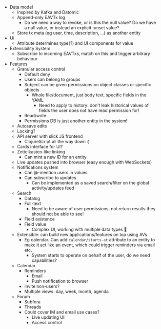 * Data model
  * Inspired by Kafka and Datomic
  * Append-only EAVTx log
    * Do we need a way to revoke, or is this the null value? Do we have a null value, or instead an explicit :unset value?
  * Store tx meta (eg user, time, description, ...) as another entity
* UI
  * Attribute determines type(?) and UI components for value
* Extensibility System
  * Subscribe to incoming EAVTxs, match on this and trigger arbitrary behaviour
* Features
  * Granular access control
    * Default deny
    * Users can belong to groups
    * Subject can be given permissions on object classes or specific objects
      * Whole file/document, just body text, specific fields in the YAML
        * Need to apply to history: don't leak historical values of fields the user does not have read permission for!
    * Read/write
    * Permissions DB is just another entity in the system!
  * Autosave edits
  * Locking?
  * API server with slick JS frontend
    * ClojureScript all the way down :)
  * Cards interface for UI?
  * Zettelkasten-like linking
    * Can mint a new ID for an entity
  * Live updates pushed into browser (easy enough with WebSockets)
  * Notifications system
    * Can @-mention users in values
    * Can subscribe to updates
      * Can be implemented as a saved search/filter on the global activity/updates feed
  * Search
    * Datalog
    * Full-text
      * Need to be aware of user permissions, not return results they should not be able to see!
    * Field existence
    * Field value
      * Complex UI, working with multiple data types :thinking:
  * Extensible: can build new applications/features on top using AVs
    * Eg calendar. Can add `calendar/starts-at` attribute to an entity to make it act like an event, which could trigger reminders via email etc.
      * System starts to operate on behalf of the user, do we need capabilities?
  * Calendar
    * Reminders
      * Email
      * Push notification to browser
    * Invite non-users?
    * Multiple views: day, week, month, agenda
  * Forum
    * Subfora
    * Threads
    * Could cover IM and email use cases?
      * Live updating UI
      * Access control
